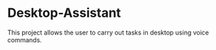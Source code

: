 # Desktop-Assistant

This project allows the user to carry out tasks in desktop using voice commands.
